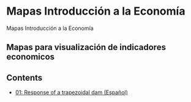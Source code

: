 # Mapas Introducción a la Economía
Mapas Introducción a la Economía

## Mapas para visualización de indicadores economicos

## Contents

* [01: Response of a trapezoidal dam (Español)](https://nbviewer.jupyter.org/github/jgomezc1/SolidsPy_experiences/blob/master/notebooks/analisis_presa/01_solidspy_dam_design.ipynb)
